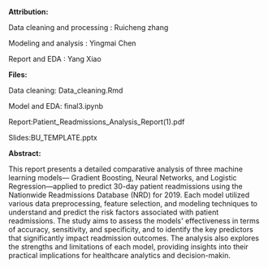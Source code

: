 **Attribution:**

Data cleaning and processing : Ruicheng zhang

Modeling and analysis : Yingmai Chen

Report and EDA : Yang Xiao

**Files:**

Data cleaning: Data_cleaning.Rmd

Model and EDA: final3.ipynb

Report:Patient_Readmissions_Analysis_Report(1).pdf

Slides:BU_TEMPLATE.pptx

**Abstract:**

This report presents a detailed comparative analysis of three machine learning models—
Gradient Boosting, Neural Networks, and Logistic Regression—applied to predict 30-day
patient readmissions using the Nationwide Readmissions Database (NRD) for 2019. Each
model utilized various data preprocessing, feature selection, and modeling techniques to
understand and predict the risk factors associated with patient readmissions. The study
aims to assess the models' effectiveness in terms of accuracy, sensitivity, and specificity, and
to identify the key predictors that significantly impact readmission outcomes. The analysis
also explores the strengths and limitations of each model, providing insights into their
practical implications for healthcare analytics and decision-makin.
